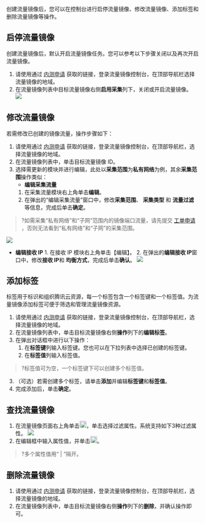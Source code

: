 创建流量镜像后，您可以在控制台进行启停流量镜像、修改流量镜像、添加标签和删除流量镜像等操作。

## 启停流量镜像[](id:open)
创建流量镜像后，默认开启流量镜像任务。您可以参考以下步骤关闭以及再次开启流量镜像。
1. 请使用通过 [内测申请](https://cloud.tencent.com/apply/p/oe4slenlqk9) 获取的链接，登录流量镜像控制台，在顶部导航栏选择流量镜像的地域。
2. 在流量镜像列表中目标流量镜像右侧**启用采集**列下，关闭或开启流量镜像。
![](https://main.qcloudimg.com/raw/4bb078b770da881c655e1568ab0ac5f4.png)

## 修改流量镜像[](id:modify)
若需修改已创建的镜像流量，操作步骤如下：
1. 请使用通过 [内测申请](https://cloud.tencent.com/apply/p/oe4slenlqk9) 获取的链接，登录流量镜像控制台，在顶部导航栏，选择流量镜像的地域。
2. 在流量镜像列表中，单击目标流量镜像 ID。
3. 选择需更新的模块并进行编辑，此处以**采集范围**为**私有网络**为例，其余**采集范围**操作类似：
   + **编辑采集流量**
    1. 在采集流量模块右上角单击**编辑**。
    2. 在弹出的“编辑采集流量”窗口中，修改**采集范围**、 **采集类型** 和 **流量过滤** 等信息，完成后单击**确定**。
>?如需采集“私有网络”和“子网”范围内的镜像端口流量，请先提交 [工单申请](https://console.cloud.tencent.com/workorder/category) ，否则无法看到“私有网络”和“子网”的采集范围。
>
   ![](https://main.qcloudimg.com/raw/b0bee50172b5f36823a09e028fb82509.png)
   + **编辑接收 IP**
    1. 在接收 IP 模块右上角单击【编辑】。
    2. 在弹出的**编辑接收 IP**窗口中，修改**接收 IP**和 **均衡方式**，完成后单击**确认**。
     ![](https://main.qcloudimg.com/raw/d63d19f5680390ec606d5f9efcaad2de.png)

## 添加标签[](id:add)
标签用于标识和组织腾讯云资源，每一个标签包含一个标签键和一个标签值。为流量镜像添加标签可便于筛选和管理流量镜像资源。
1. 请使用通过 [内测申请](https://cloud.tencent.com/apply/p/oe4slenlqk9) 获取的链接，登录流量镜像控制台，在顶部导航栏，选择流量镜像的地域。
2. 在流量镜像列表中，单击目标流量镜像右侧**操作**列下的**编辑标签**。
3. 在弹出对话框中进行以下操作：
   1. 在**标签键**列输入标签键。您也可以在下拉列表中选择已创建的标签键。
   2. 在**标签值**列输入标签值。
>?标签值可为空，一个标签键下可以创建多个标签值。
>
   3. （可选）若需创建多个标签，请单击**添加**并编辑**标签键**和**标签值**。
   4. 完成添加后，单击**确定**。

## 查找流量镜像
1. 在流量镜像页面右上角单击<img src="https://main.qcloudimg.com/raw/6ca6880fc850d1ec41695ec7c1714df7.png" style="width:18px;margin:-4px 0 ;"/>，单击选择过滤属性。系统支持如下3种过滤属性。
![](https://main.qcloudimg.com/raw/2c5dc8eb30c95d3a707919a9b858495a.png)
2. 在编辑框中输入属性值，并单击<img src="https://main.qcloudimg.com/raw/6ca6880fc850d1ec41695ec7c1714df7.png" style="width:18px;margin:-4px 0 ;"/>。
>?多个属性值用“ | ”隔开。
>

## 删除流量镜像[](id:del)
1. 请使用通过 [内测申请](https://cloud.tencent.com/apply/p/oe4slenlqk9) 获取的链接，登录流量镜像控制台，在顶部导航栏，选择流量镜像的地域。
2. 在流量镜像列表中，单击目标流量镜像右侧**操作**列下的**删除**，并确认操作即可。
